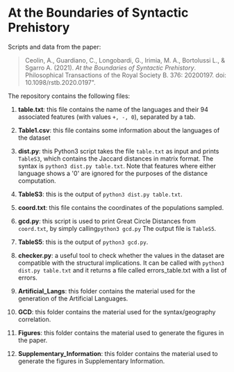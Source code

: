 # At the Boundaries of Syntactic Prehistory

Scripts and data from the paper:

> Ceolin, A., Guardiano, C., Longobardi, G., Irimia, M. A., Bortolussi L., & Sgarro A. (2021). *At the Boundaries of Syntactic Prehistory*. Philosophical Transactions of the Royal Society B. 376: 20200197. doi: 10.1098/rstb.2020.0197". 

The repository contains the following files:

1. **table.txt**: this file contains the name of the languages and their 94 associated features (with values ```+, -, 0```), separated by a tab. 

2. **Table1.csv**: this file contains some information about the languages of the dataset

3. **dist.py**: this Python3 script takes the file ```table.txt``` as input and prints ```TableS3```, which contains the Jaccard distances in matrix format. The syntax is ```python3 dist.py table.txt```. Note that features where either language shows a '0' are ignored for the purposes of the distance computation.

4. **TableS3**: this is the output of ```python3 dist.py table.txt```.

5. **coord.txt**: this file contains the coordinates of the populations sampled.

6. **gcd.py**: this script is used to print Great Circle Distances from ```coord.txt```, by simply calling```python3 gcd.py``` The output file is ```TableS5```.

7. **TableS5**: this is the output of ```python3 gcd.py```.

8.  **checker.py**: a useful tool to check whether the values in the dataset are compatible with the structural implications. It can be called with ```python3 dist.py table.txt``` and it returns a file called errors_table.txt with a list of errors.   

9. **Artificial_Langs**: this folder contains the material used for the generation of the Artificial Languages.

10. **GCD**: this folder contains the material used for the syntax/geography correlation.

11. **Figures**: this folder contains the material used to generate the figures in the paper.

12. **Supplementary_Information**: this folder contains the material used to generate the figures in Supplementary Information.



